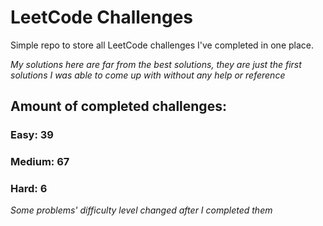 
# LeetCode Challenges

Simple repo to store all LeetCode challenges I've completed in one place.

<i>My solutions here are far from the best solutions, they are just the first solutions I was able to come up with without any help or reference</i>

## Amount of completed challenges:

### Easy: 39

### Medium: 67

### Hard: 6

<i>Some problems' difficulty level changed after I completed them</i>
